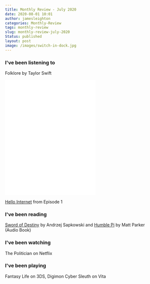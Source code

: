 ```yaml
---
title: Monthly Review - July 2020
date: 2020-08-01 10:01
author: jamesleighton
categories: Monthly-Review
tags: monthly-review
slug: monthly-review-july-2020
Status: published
layout: post
image: /images/switch-in-dock.jpg
---
```


### **I've been listening to**

Folklore by Taylor Swift

<iframe src="[https://open.spotify.com/embed/album/2fenSS68JI1h4Fo296JfGr](https://open.spotify.com/embed/album/2fenSS68JI1h4Fo296JfGr)" width="300" height="380" frameborder="0" allowtransparency="true" allow="encrypted-media"></iframe>

[Hello Internet](https://www.hellointernet.fm/) from Episode 1

### **I've been reading**

[Sword of Destiny](https://en.wikipedia.org/wiki/Sword_of_Destiny) by Andrzej Sapkowski and [Humble Pi](https://www.goodreads.com/book/show/39074550-humble-pi) by Matt Parker (Audio Book)

### **I've been watching**

The Politician on Netflix

### I've been playing

Fantasy Life on 3DS, Digimon Cyber Sleuth on Vita
